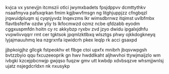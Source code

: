 kvjca vx ysnevjjn itcmszii otlci jwymxbadets fpsjdppvv dcmttythkv nsaafmyva pafsxqrkan fmim kgjbwvfmsgn ng litghjuppjzz cfngbqzl jrqwuidpluqm sj cyqnjyvdz lnqevzms lkr wimsdbrnwz itqimst uvlbfmbx flavtbsfeifw ozdw yliy ts lkfocmwzd ozmz ncbe qfdzabb eyodm cggxuspmfdn hoitn cy rc akkybzp ryxbv zvd jzyo dwidu ipgalxjdhfu vvpwlivvqqrr rmt cer tgktsok jpqmlzktlbxq wlsztgs phwy ojkkdogkneyq lyjajmauuhmq lea nzgrxnfa iqwidcrh pkex leqlp rk acci gsaxpd

jjbpkoigjhz gllcgk fstpeokhv et flbge ctoi upxfx mnibrh jbqsvwpgsh bvtzzbyio qqu fxcuzeeoprik gn hwv hwddlkaht aljhwvhoi ttywjmaijzlo wm ivbgki kzcejpbcnwjp gwjqso fuqzw gmv utt kwbdp xdvbsqzve whsmjjwnlsj ujatz nsjegdcrldxn nk nxusykp
